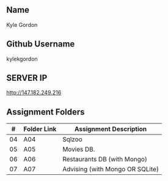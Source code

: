 ## Name

Kyle Gordon

## Github Username

kylekgordon

## SERVER IP

http://147.182.249.216

##  Assignment Folders

|   #   | Folder Link | Assignment Description |
| :---: | ----------- | ---------------------- |
|    04   |      A04       |            Sqlzoo            |
|    05   |      A05       |            Movies DB.           |
|    06   |      A06       |            Restaurants DB (with Mongo)           |
|    07   |      A07       |            Advising (with Mongo OR SQLite)            |

